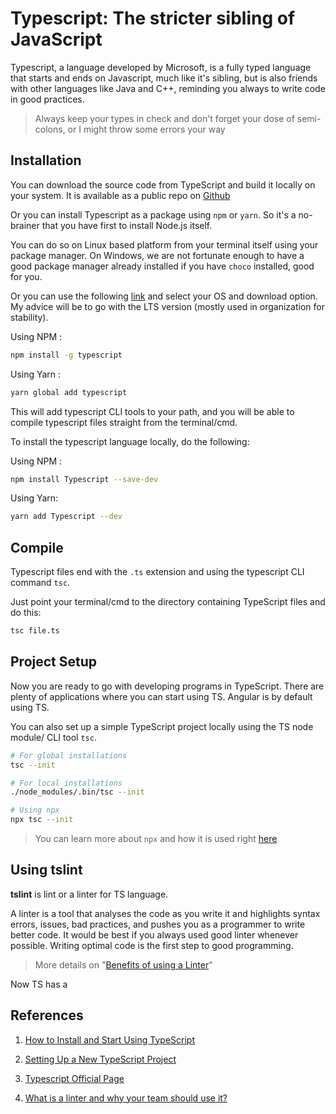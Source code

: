 # Typescript: The stricter sibling of JavaScript

Typescript, a language developed by Microsoft, is a fully typed language that starts and ends on Javascript, much like it's sibling, but is also friends with other languages like Java and C++, reminding you always to write code in good practices.

> Always keep your types in check and don't forget your dose of semi-colons, or I might throw some errors your way

## Installation

You can download the source code from TypeScript and build it locally on your system. It is available as a public repo on [Github](https://github.com/Microsoft/TypeScript)

Or you can install Typescript as a package using `npm` or `yarn`. So it's a no-brainer that you have first to install Node.js itself.

You can do so on Linux based platform from your terminal itself using your package manager. On Windows, we are not fortunate enough to have a good package manager already installed if you have `choco` installed, good for you.

Or you can use the following [link](https://nodejs.org/en/download/) and select your OS and download option. My advice will be to go with the LTS version (mostly used in organization for stability).

Using NPM :

```bash
npm install -g typescript
```

Using Yarn :

```bash
yarn global add typescript
```

This will add typescript CLI tools to your path, and you will be able to compile typescript files straight from the terminal/cmd.

To install the typescript language locally, do the following:

Using NPM :

```bash
npm install Typescript --save-dev
```

Using Yarn:

```bash
yarn add Typescript --dev
```

## Compile

Typescript files end with the `.ts` extension and using the typescript CLI command `tsc`.

Just point your terminal/cmd to the directory containing TypeScript files and do this:

```bash
tsc file.ts
```

## Project Setup

Now you are ready to go with developing programs in TypeScript. There are plenty of applications where you can start using TS. Angular is by default using TS.

You can also set up a simple TypeScript project locally using the TS node module/ CLI tool `tsc`.

```bash
# For global installations
tsc --init

# For local installations
./node_modules/.bin/tsc --init

# Using npx
npx tsc --init
```

> You can learn more about `npx` and how it is used right [here](https://github.com/fardeen9983/Ultimate-Dux/tree/master/JavaScript/Tools/npx)

## Using **tslint**

**tslint** is lint or a linter for TS language.

A linter is a tool that analyses the code as you write it and highlights syntax errors, issues, bad practices, and pushes you as a programmer to write better code. It would be best if you always used good linter whenever possible. Writing optimal code is the first step to good programming.

> More details on "[Benefits of using a Linter](https://sourcelevel.io/blog/what-is-a-linter-and-why-your-team-should-use-it)"

Now TS has a

## References

1. [How to Install and Start Using TypeScript](https://www.freecodecamp.org/news/how-to-install-and-begin-using-typescript/)

2. [Setting Up a New TypeScript Project
   ](https://alligator.io/typescript/new-project/)

3. [Typescript Official Page](https://www.typescriptlang.org)

4. [What is a linter and why your team should use it?](https://sourcelevel.io/blog/what-is-a-linter-and-why-your-team-should-use-it)
